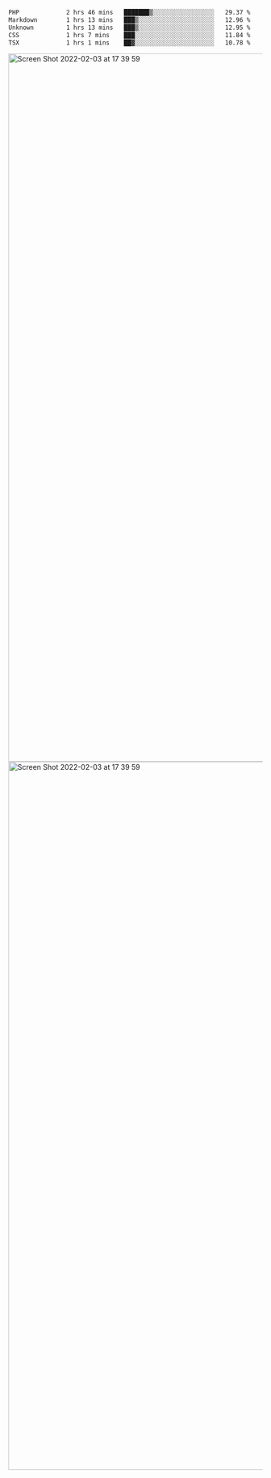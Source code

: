 <!--START_SECTION:waka-->

```txt
PHP             2 hrs 46 mins   ███████▒░░░░░░░░░░░░░░░░░   29.37 %
Markdown        1 hrs 13 mins   ███▒░░░░░░░░░░░░░░░░░░░░░   12.96 %
Unknown         1 hrs 13 mins   ███▒░░░░░░░░░░░░░░░░░░░░░   12.95 %
CSS             1 hrs 7 mins    ███░░░░░░░░░░░░░░░░░░░░░░   11.84 %
TSX             1 hrs 1 mins    ██▓░░░░░░░░░░░░░░░░░░░░░░   10.78 %
```

<!--END_SECTION:waka-->

<img width="1400" alt="Screen Shot 2022-02-03 at 17 39 59" src="https://user-images.githubusercontent.com/45716542/152387304-f2b60485-53a6-4f4b-a818-5cefb1b0c0ae.png">
<img width="1400" alt="Screen Shot 2022-02-03 at 17 39 59" src="https://user-images.githubusercontent.com/45716542/152387273-ea5cdf21-2a45-44da-8bef-00c1763b1d42.png">

